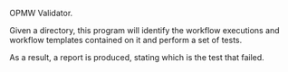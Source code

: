 OPMW Validator.

Given a directory, this program will identify the workflow executions and workflow templates contained on it and perform a set of tests.

As a result, a report is produced, stating which is the test that failed.